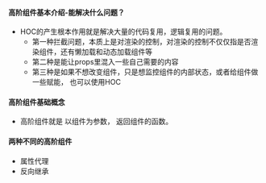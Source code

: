 
#### 高阶组件基本介绍-能解决什么问题？

- HOC的产生根本作用就是解决大量的代码复用，逻辑复用的问题。
	- 第一种拦截问题，本质上是对渲染的控制，对渲染的控制不仅仅指是否渲染组件，还有懒加载和动态加载组件等
	- 第二种是能让props里混入一些自己需要的内容
	- 第三种是如果不想改变组件，只是想监控组件的内部状态，或者给组件做一些赋能， 也可以使用HOC

#### 高阶组件基础概念
- 高阶组件就是 以组件为参数， 返回组件的函数。

#### 两种不同的高阶组件
- 属性代理
- 反向继承